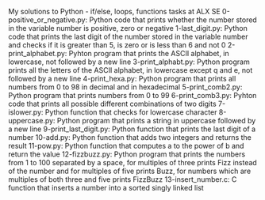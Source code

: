 My solutions to Python - if/else, loops, functions tasks at ALX SE
0-positive_or_negative.py: Python code that prints whether the number stored in the variable number is positive, zero or negative
1-last_digit.py: Python code that prints the last digit of the number stored in the variable number and checks if it is greater than 5, is zero or is less than 6 and not 0
2-print_alphabet.py: Pyhton program that prints the ASCII alphabet, in lowercase, not followed by a new line
3-print_alphabt.py: Python program prints all the letters of the ASCII alphabet, in lowercase except q and e, not followed by a new line
4-print_hexa.py: Python program that prints all numbers from 0 to 98 in decimal and in hexadecimal
5-print_comb2.py: Python program that prints numbers from 0 to 99
6-print_comb3.py: Pyhton code that prints all possible different combinations of two digits
7-islower.py: Python function that checks for lowercase character
8-uppercase.py: Python program that prints a string in uppercase followed by a new line
9-print_last_digit.py: Python function that prints the last digit of a number
10-add.py: Python function that adds two integers and returns the result
11-pow.py: Python function that computes a to the power of b and return the value
12-fizzbuzz.py: Python program that prints the numbers from 1 to 100 separated by a space, for multiples of three prints Fizz instead of the number and for multiples of five prints Buzz, for numbers which are multiples of both three and five prints FizzBuzz
13-insert_number.c: C function that inserts a number into a sorted singly linked list
